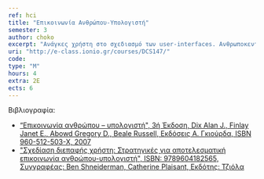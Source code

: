 ```yaml
---
ref: hci
title: "Επικοινωνία Ανθρώπου-Υπολογιστή"
semester: 3
author: choko
excerpt: "Ανάγκες χρήστη στο σχεδιασμό των user-interfaces. Ανθρωποκεντρική αποτίμηση και στρατηγικές σχεδιασμού και δοκιμής των user interfaces, τεχνικές αλληλεπίδρασης. Σχεδίαση, προγραμματισμός και πρότυπη διεπαφή. Τεχνικές και μέθοδοι αξιολόγησης των αποτελεσμάτων ως προς την ευχρηστία."
uri: "http://e-class.ionio.gr/courses/DCS147/"
code: 
type: "M"
hours: 4
extra: 2Ε
ects: 6
---
```



Βιβλιογραφία: 
  - [“Επικοινωνία ανθρώπου – υπολογιστή", 3ή Έκδοση, Dix Alan J., Finlay Janet E., Abowd Gregory D., Beale Russell, Εκδόσεις Α. Γκιούρδα, ISBN 960-512-503-X, 2007](https://service.eudoxus.gr/search/#a/id:12304/0)
  - ["Σχεδίαση διεπαφής χρήστη: Στρατηγικές για αποτελεσματική επικοινωνία ανθρώπου-υπολογιστή", ISBN: 9789604182565, Συγγραφέας: Ben Shneiderman, Catherine Plaisant, Εκδότης: Τζιόλα](https://service.eudoxus.gr/search/#a/id:18548663/0)

